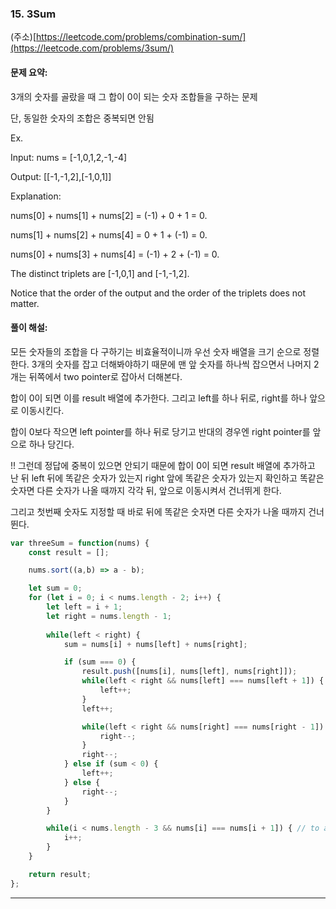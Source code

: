 ### 15. 3Sum

(주소)[https://leetcode.com/problems/combination-sum/](https://leetcode.com/problems/3sum/)



#### 문제 요약:

3개의 숫자를 골랐을 때 그 합이 0이 되는 숫자 조합들을 구하는 문제

단, 동일한 숫자의 조합은 중복되면 안됨

Ex.

Input: nums = [-1,0,1,2,-1,-4]

Output: [[-1,-1,2],[-1,0,1]]

Explanation: 

nums[0] + nums[1] + nums[2] = (-1) + 0 + 1 = 0.

nums[1] + nums[2] + nums[4] = 0 + 1 + (-1) = 0.

nums[0] + nums[3] + nums[4] = (-1) + 2 + (-1) = 0.

The distinct triplets are [-1,0,1] and [-1,-1,2].

Notice that the order of the output and the order of the triplets does not matter.


#### 풀이 해설:
모든 숫자들의 조합을 다 구하기는 비효율적이니까 우선 숫자 배열을 크기 순으로 정렬한다.
3개의 숫자를 잡고 더해봐야하기 때문에 맨 앞 숫자를 하나씩 잡으면서 나머지 2개는 뒤쪽에서 two pointer로 잡아서 더해본다.

합이 0이 되면 이를 result 배열에 추가한다.
그리고 left를 하나 뒤로, right를 하나 앞으로 이동시킨다.

합이 0보다 작으면 left pointer를 하나 뒤로 당기고 반대의 경우엔 right pointer를 앞으로 하나 당긴다.

!! 그런데 정답에 중복이 있으면 안되기 때문에 합이 0이 되면 result 배열에 추가하고 난 뒤 left 뒤에 똑같은 숫자가 있는지 right 앞에 똑같은 숫자가 있는지 확인하고
똑같은 숫자면 다른 숫자가 나올 때까지 각각 뒤, 앞으로 이동시켜서 건너뛰게 한다.

그리고 첫번째 숫자도 지정할 때 바로 뒤에 똑같은 숫자면 다른 숫자가 나올 때까지 건너뛴다.


```javascript
var threeSum = function(nums) {
    const result = [];

    nums.sort((a,b) => a - b);

    let sum = 0;
    for (let i = 0; i < nums.length - 2; i++) {
        let left = i + 1;
        let right = nums.length - 1;
      
        while(left < right) {
            sum = nums[i] + nums[left] + nums[right];

            if (sum === 0) {
                result.push([nums[i], nums[left], nums[right]]);
                while(left < right && nums[left] === nums[left + 1]) { // to avoid duplication
                    left++;
                }
                left++;

                while(left < right && nums[right] === nums[right - 1]) { // to avoid duplication
                    right--;
                }
                right--;
            } else if (sum < 0) {
                left++;
            } else {
                right--;
            }
        }

        while(i < nums.length - 3 && nums[i] === nums[i + 1]) { // to avoid duplication
            i++;
        } 
    }

    return result;
};
```
---
